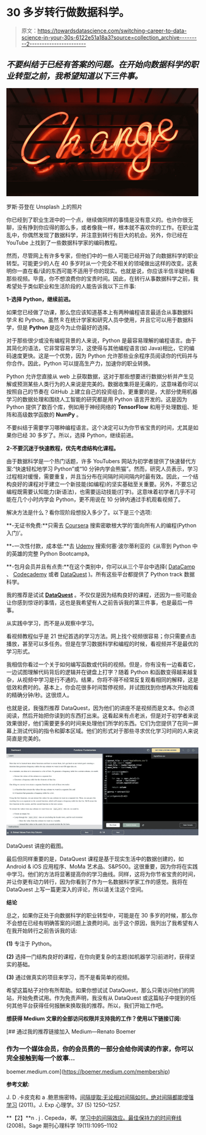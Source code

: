 # 30 多岁转行做数据科学。

> 原文：<https://towardsdatascience.com/switching-career-to-data-science-in-your-30s-6122e51a18a3?source=collection_archive---------2----------------------->

## ***不要纠结于已经有答案的问题。在开始向数据科学的职业转型之前，我希望知道以下三件事。***

![](img/5347d13cc0e65dec59e723c98a574f40.png)

罗斯·芬登在 Unsplash 上的照片

你已经到了职业生涯中的一个点，继续做同样的事情是没有意义的。也许你很无聊，没有挣到你应得的那么多，或者像我一样，根本就不喜欢你的工作。在职业混乱中，你偶然发现了数据科学，并注意到转行有巨大的机会。另外，你已经在 YouTube 上找到了一些数据科学家的编码教程。

然而，尽管网上有许多专家，但他们中的一些人可能已经开始了向数据科学的职业转型。可能更少的人在 40 多岁时从一个完全不相关的领域做出这样的改变。这表明你一直在看/读的东西可能不适用于你的现实。也就是说，你应该半信半疑地看那些视频。毕竟，你不想浪费你的宝贵时间。因此，在转行从事数据科学之前，我希望处于类似职业和生活阶段的人能告诉我以下三件事:

**1-选择 Python，继续前进。**

如果您已经做了功课，那么您应该知道基本上有两种编程语言最适合从事数据科学:R 和 Python。虽然 R 在统计学家和研究人员中使用，并且它可以用于数据科学，但是 **Python** 是迄今为止你最好的选择。

对于那些很少或没有编程背景的人来说，Python 是最容易理解的编程语言。由于其简化的语法，它非常容易学习，这使得与其他编程语言(如 Java)相比，它的编码速度更快。这是一个优势，因为 Python 允许那些业余程序员阅读你的代码并与你合作。因此，Python 可以提高生产力，加速你的职业转换。

Python 允许您直接从 web 上获取数据，这对于那些想要进行数据分析并产生见解或预测某些人类行为的人来说是完美的。数据收集将是无痛的，这意味着你可以按照自己的节奏在 GitHub 上建立自己的投资组合。更重要的是，大部分使用机器学习的数据处理和围绕人工智能的研究都是用 Python 语言开发的。这是因为 Python 提供了数百个库，例如用于神经网络的 **TensorFlow** 和用于处理数组、矩阵和高级数学函数的 **NumPy** 。

不要纠结于需要学习哪种编程语言。这个决定可以为你节省宝贵的时间，尤其是如果你已经 30 多岁了。所以，选择 Python，继续前进。

**2-不要沉迷于快速教程，优先考虑结构化课程。**

由于数据科学是一个热门话题，许多 YouTubers 网站为初学者提供了快速替代方案:“快速轻松地学习 Python”或“10 分钟内学会熊猫”。然而，研究人员表示，学习过程相对缓慢，需要重复，并且当分布在间隔时间间隔内时最有效。因此，一个结构良好的课程对于建立一个新技能(如编程)的坚实基础至关重要。另外，不要忘记编程既需要认知能力(新语法)，也需要运动技能(打字)。这意味着初学者几乎不可能在几个小时内学会 Python，更不用说在 10 分钟内通过手机观看视频了。

解决方法是什么？看你现阶段想投入多少了。以下是三个选项:

**-无证书免费:**只需去 [Coursera](https://www.coursera.org/specializations/python) 搜索密歇根大学的‘面向所有人的编程(Python 入门)’。

**-一次性付款，成本低:**去 [Udemy](https://www.udemy.com/course/complete-python-bootcamp/) 搜索何塞·波尔蒂利亚的《从零到 Python 中的英雄的完整 Python Bootcamp》。

**-包月会员并且有点贵:**在这个类别中，你可以从三个平台中选择( [DataCamp](https://www.datacamp.com/tracks/data-scientist-with-python) 、 [Codecademy](https://www.codecademy.com/catalog/language/python) 或者 [DataQuest](https://www.dataquest.io/path/data-scientist/) )。所有这些平台都提供了 Python track 数据科学。

我的推荐是试试 [**DataQuest**](http://app.dataquest.io/referral-signup/0ypi2nyz/) 。不仅仅是因为结构良好的课程，还因为一些可能会让你感到惊讶的事情，这也是我希望有人之前告诉我的第三件事，也是最后一件事。

从实践中学习，而不是从观察中学习。

看视频教程似乎是 21 世纪首选的学习方法。网上找个视频很容易；你只需要点击播放，甚至可以多任务。但是在学习数据科学和编程的时候，看视频并不是最优的学习形式。

我相信你看过一个关于如何编写函数或代码的视频。但是，你有没有一边看着它，一边试图理解代码背后的逻辑并在键盘上打字？随着 Python 和函数变得越来越复杂，从视频中学习是行不通的。结果，你将不得不经常反复观看相同的解释，这是低效和费时的。基本上，你会花很多时间暂停视频，并试图找到你想再次开始观看的精确分钟/秒。这很烦人。

也就是说，我强烈推荐 DataQuest，因为他们的讲座不是视频而是文本。你必须阅读，然后开始把你读到的东西打出来。这看起来有点老派，但是对于初学者来说效果很好，他们需要更多的时间来处理他们所学的东西。它们为您提供了在同一屏幕上测试代码的指令和脚本区域。他们的形式对于那些寻求优化学习时间的人来说简直是完美的。

![](img/21f998aa3a3b0c98c263802fece38f19.png)

DataQuest 讲座的截图。

最后但同样重要的是，DataQuest 课程是基于现实生活中的数据创建的，如 Android & iOS 应用程序、MoMa 艺术品、S&P500。这很重要，因为你将在实践中学习。他们的方法将显著提高你的学习曲线。同样，这将为你节省宝贵的时间，并让你更有动力转行，因为你看到了作为一名数据科学家工作的感觉。我将在 DataQuest 上写一篇更深入的评论，所以请关注这个空间。

**结论**

总之，如果你正处于向数据科学的职业转型中，可能是在 30 多岁的时候，那么你不会想在已经有明确答案的问题上浪费时间。出于这个原因，我列出了我希望有人在我开始转行之前告诉我的话:

**(1)** 专注于 Python。

**(2)** 选择一门结构良好的课程，在你向更复杂的主题(如机器学习)前进时，获得坚实的基础。

**(3)** 通过做真实的项目来学习，而不是看简单的视频。

希望这篇帖子对你有所帮助。如果你想试试 DataQuest，那么只需访问他们的网站，开始免费试用。作为免责声明，我没有从 DataQuest 或这篇帖子中提到的任何其他平台获得任何报酬来换取我的推荐。所以，我们开始工作吧。

**想获得 Medium 文章的全部访问权限并支持我的工作？使用以下链接订阅:**

[](https://boemer.medium.com/membership) [## 通过我的推荐链接加入 Medium—Renato Boemer

### 作为一个媒体会员，你的会员费的一部分会给你阅读的作家，你可以完全接触到每一个故事…

boemer.medium.com](https://boemer.medium.com/membership) 

**参考文献:**

J. D .卡皮克和 a .鲍恩施密特。[间隔提取:无论相对间隔如何，绝对间隔都能增强学习](https://content.apa.org/record/2011-09722-001) (2011)。J. Exp 心理学。37 (5) 1250–1257.

**【2】**n . j . Cepeda，*等*。[学习中的间隔效应。最佳保持力的时间脊线](https://journals.sagepub.com/doi/full/10.1111/j.1467-9280.2008.02209.x?casa_token=vxYa-jntmaQAAAAA%3AhRIJu7B3nY719Y8wTMv836pjOe8cF_gj4f9S2ihMSDgIu3pRoSsDwE7Ev6pBJWMR64PkyWBTM8bl) (2008)。Sage 期刊心理科学 19(11):1095–1102